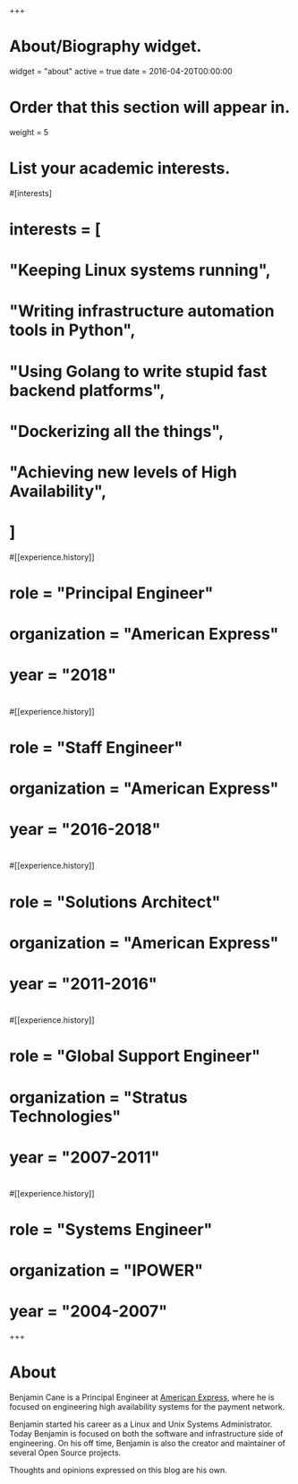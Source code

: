 +++
# About/Biography widget.
widget = "about"
active = true
date = 2016-04-20T00:00:00

# Order that this section will appear in.
weight = 5

# List your academic interests.
#[interests]
#  interests = [
#    "Keeping Linux systems running",
#    "Writing infrastructure automation tools in Python",
#    "Using Golang to write stupid fast backend platforms",
#    "Dockerizing all the things",
#    "Achieving new levels of High Availability",
#  ]

#[[experience.history]]
#  role = "Principal Engineer"
#  organization = "American Express"
#  year = "2018"
#
#[[experience.history]]
#  role = "Staff Engineer"
#  organization = "American Express"
#  year = "2016-2018"
#
#[[experience.history]]
#  role = "Solutions Architect"
#  organization = "American Express"
#  year = "2011-2016"
#
#[[experience.history]]
#  role = "Global Support Engineer"
#  organization = "Stratus Technologies"
#  year = "2007-2011"
#
#[[experience.history]]
#  role = "Systems Engineer"
#  organization = "IPOWER"
#  year = "2004-2007"

+++

# About

Benjamin Cane is a Principal Engineer at [American Express](https://americanexpress.io), where he is focused on engineering high availability systems for the payment network. 

Benjamin started his career as a Linux and Unix Systems Administrator. Today Benjamin is focused on both the software and infrastructure side of engineering. On his off time, Benjamin is also the creator and maintainer of several Open Source projects.

Thoughts and opinions expressed on this blog are his own.
